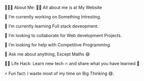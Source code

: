 👨🏻‍💻 About Me:
🙋‍♂️ All about me is at My Website

🔭 I’m currently working on Something Intresting.

🌱 I’m currently learning Full stack deveopment.

👯 I’m looking to collaborate for Web development Projects.

🤔 I’m looking for help with Competitive Programming.

💬 Ask me about anything, Except Maths 😅

👨‍💻 Life Hack: Learn new tech 🔥 and share what you have learned 🎉

⚡ Fun fact: I waste most of my time on Big Thinking 😅.
